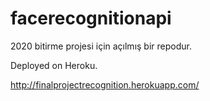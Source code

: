 # facerecognitionapi
2020 bitirme projesi için açılmış bir repodur.

Deployed on Heroku.

http://finalprojectrecognition.herokuapp.com/
